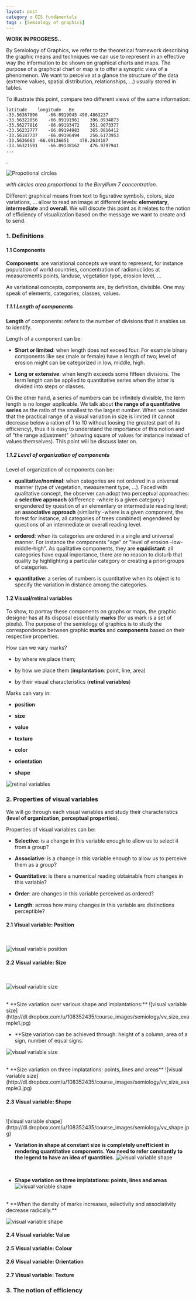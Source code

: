 ```yaml
---
layout: post
category : GIS fundamentals
tags : [Semiology of graphics]
---
```


**WORK IN PROGRESS..**

By Semiology of Graphics, we refer to the theoretical framework describing the graphic means and techniques we can use to represent in an effective way the information to be shown on graphical charts and maps. The purpose of a graphical chart or map is to offer a synoptic view of a phenomenon. We want to perceive at a glance the structure of the data (extreme values, spatial distribution, relationships, ...) usually stored in tables. 

To illustrate this point, compare two different views of the same information:

    latitude	longitude	Be
    -33.56367896	-66.0919045	498.4863237
    -33.56322856	-66.09191961	396.0934873
    -33.56277816	-66.09193472	351.9073377
    -33.56232777	-66.09194983	365.0816412
    -33.56187737	-66.09196494	256.6173953
    -33.5636663	-66.09136651	478.2634187
    -33.56321591	-66.09138162	476.9797941
    ...
.

![Propotional circles](http://dl.dropbox.com/u/108352435/course_images/semiology/proportional_circles_semio.gif)

*with circles area proportional to the Beryllium 7 concentration.*

Different graphical means from text to figurative symbols, colors, size variations, ... allow to read an image at different levels: **elementary**, **intermediate** and **overall**. We will discute this point as it relates to the notion of efficiency of visualization based on the message we want to create and to send.


### 1. Definitions

#### 1.1 Components

**Components**: are variational concepts we want to represent, for instance population of world countries, concentration of radionuclides at measurements points, landuse, vegetation type, erosion level, ...

As variational concepts, components are, by definition, divisible. One may speak of elements, categories, classes, values. 

##### 1.1.1 Length of components

**Length** of components: refers to the number of divisions that it enables us to identify.

Length of a component can be:

* **Short or limited**: when length does not exceed four. For example binary components like sex (male or female) have a length of two; level of erosion might can be categorized in low, middle, high.

* **Long or extensive**: when length exceeds some fifteen divisions. The term length can be applied to quantitative series when the latter is divided into steps or classes. 

On the other hand, a series of numbers can be infinitely divisible, the term length is no longer applicable. We talk about **the range of a quantitative series** as the ratio of the smallest to the largest number. When we consider that the practical range of a visual variation in size is limited (it cannot decrease below a ration of 1 to 10 without loosing the greatest part of its efficiency), thus it is easy to understand the importance of this notion and of "the range adjustment" (showing square of values for instance instead of values themselves). This point will be discuss later on. 

##### 1.1.2 Level of organization of components
 
Level of organization of components can be:

* **qualitative/nominal**: when categories are not ordered in a universal manner (type of vegetation, measurement type, ...). Faced with qualitative concept, the observer can adopt two perceptual approaches: a **selective approach** (difference -where is a given category-) engendered by question of an elementary or intermediate reading level; an **associative approach** (similarity -where is a given component, the forest for instance, all categories of trees combined) engendered by questions of an intermediate or overall reading level.

* **ordered**: when its categories are ordered in a single and universal manner. For instance the components "age" or "level of erosion -low-middle-high". As qualitative components, they are **equidistant**: all categories have equal importance, there are no reason to disturb that quality by highlighting a particular category or creating a priori groups of categories.

* **quantitative**: a series of numbers is quantitative when its object is to specify the variation in distance among the categories.

#### 1.2 Visual/retinal variables

To show, to portray these components on graphs or maps, the graphic designer has at its disposal essentially **marks** (for us mark is a set of pixels). The purpose of the semiology of graphics is to study the correspondence between graphic **marks** and **components** based on their respective properties.

How can we vary marks?

* by where we place them;

* by how we place them (**implantation**: point, line, area)

* by their visual characteristics (**retinal variables**)

Marks can vary in:

* **position**

* **size**

* **value**

* **texture**

* **color**

* **orientation**

* **shape** 

![retinal variables](http://dl.dropbox.com/u/108352435/course_images/semiology/retinal_variables.jpg)

### 2. Properties of visual variables

We will go through each visual variables and study their characteristics (**level of organization**, **perceptual properties**).

Properties of visual variables can be:

* **Selective**: is a change in this variable enough to allow us to select it from a group?

* **Associative**: is a change in this variable enough to allow us to perceive them as a group? 

* **Quantitative**: is there a numerical reading obtainable from changes in this variable?

* **Order**: are changes in this variable perceived as ordered?

* **Length**: across how many changes in this variable are distinctions perceptible? 

#### 2.1 Visual variable: Position
</br>

![visual variable position](http://dl.dropbox.com/u/108352435/course_images/semiology/vv_position.jpg)

#### 2.2 Visual variable: Size
</br>

![visual variable size](http://dl.dropbox.com/u/108352435/course_images/semiology/vv_size.jpg)

</br>
* **Size variation over various shape and implantations:**
![visual variable size](http://dl.dropbox.com/u/108352435/course_images/semiology/vv_size_example1.jpg)

</br>

* **Size variation can be achieved through: height of a column, area of a sign, number of equal signs.

![visual variable size](http://dl.dropbox.com/u/108352435/course_images/semiology/vv_size_example2.jpg)

</br>
* **Size variation on three implatations: points, lines and areas**
![visual variable size](http://dl.dropbox.com/u/108352435/course_images/semiology/vv_size_example3.jpg)


</br>

#### 2.3 Visual variable: Shape
</br>
![visual variable shape](http://dl.dropbox.com/u/108352435/course_images/semiology/vv_shape.jpg)

</br>

* **Variation in shape at constant size is completely unefficient in rendering quantitative components. You need to refer constantly to the legend to have an idea of quantities.** 
![visual variable shape](http://dl.dropbox.com/u/108352435/course_images/semiology/vv_shape_example1.jpg)

</br>

* **Shape variation on three implatations: points, lines and areas**
![visual variable shape](http://dl.dropbox.com/u/108352435/course_images/semiology/vv_shape_example2.jpg)

</br>
* **When the density of marks increases, selectivity and associativity decrease radically.**

![visual variable shape](http://dl.dropbox.com/u/108352435/course_images/semiology/vv_shape_example3.jpg)

#### 2.4 Visual variable: Value

#### 2.5 Visual variable: Colour

#### 2.6 Visual variable: Orientation

#### 2.7 Visual variable: Texture





### 3. The notion of efficiency

